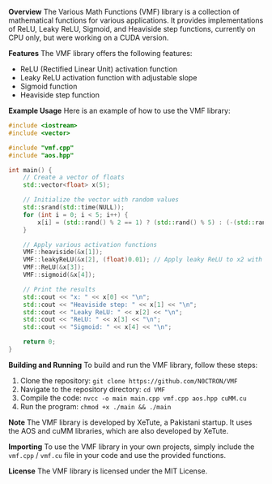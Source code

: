 **Overview**
The Various Math Functions (VMF) library is a collection of mathematical functions for various applications. It provides implementations of ReLU, Leaky ReLU, Sigmoid, and Heaviside step functions, currently on CPU only, but were working on a CUDA version.

**Features**
The VMF library offers the following features:

* ReLU (Rectified Linear Unit) activation function
* Leaky ReLU activation function with adjustable slope
* Sigmoid function
* Heaviside step function

**Example Usage**
Here is an example of how to use the VMF library:
```cpp
#include <iostream>
#include <vector>

#include "vmf.cpp"
#include "aos.hpp"

int main() {
    // Create a vector of floats
    std::vector<float> x(5);

    // Initialize the vector with random values
    std::srand(std::time(NULL));
    for (int i = 0; i < 5; i++) {
        x[i] = (std::rand() % 2 == 1) ? (std::rand() % 5) : (-(std::rand() % 5));
    }

    // Apply various activation functions
    VMF::heaviside(&x[1]);
    VMF::leakyReLU(&x[2], (float)0.01); // Apply leaky ReLU to x2 with a slope of 0.01
    VMF::ReLU(&x[3]);
    VMF::sigmoid(&x[4]);

    // Print the results
    std::cout << "x: " << x[0] << "\n";
    std::cout << "Heaviside step: " << x[1] << "\n";
    std::cout << "Leaky ReLU: " << x[2] << "\n";
    std::cout << "ReLU: " << x[3] << "\n";
    std::cout << "Sigmoid: " << x[4] << "\n";

    return 0;
}
```
**Building and Running**
To build and run the VMF library, follow these steps:

1. Clone the repository: `git clone https://github.com/N0CTRON/VMF`
2. Navigate to the repository directory: `cd VMF`
3. Compile the code: `nvcc -o main main.cpp vmf.cpp aos.hpp cuMM.cu`
4. Run the program: `chmod +x ./main && ./main`

**Note**
The VMF library is developed by XeTute, a Pakistani startup. It uses the AOS and cuMM libraries, which are also developed by XeTute.

**Importing**
To use the VMF library in your own projects, simply include the `vmf.cpp` / `vmf.cu` file in your code and use the provided functions.

**License**
The VMF library is licensed under the MIT License.
